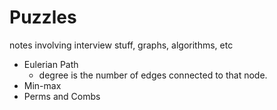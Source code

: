 # Puzzles
notes involving interview stuff, graphs, algorithms, etc

- Eulerian Path 
  - degree is the number of edges connected to that node.
- Min-max
- Perms and Combs
